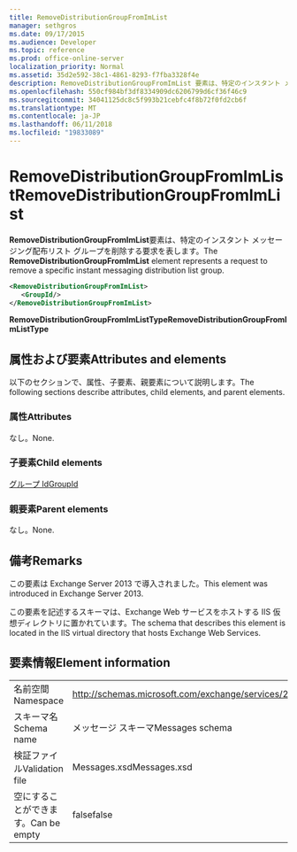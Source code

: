 ```yaml
---
title: RemoveDistributionGroupFromImList
manager: sethgros
ms.date: 09/17/2015
ms.audience: Developer
ms.topic: reference
ms.prod: office-online-server
localization_priority: Normal
ms.assetid: 35d2e592-38c1-4861-8293-f7fba3328f4e
description: RemoveDistributionGroupFromImList 要素は、特定のインスタント メッセージング配布リスト グループを削除する要求を表します。
ms.openlocfilehash: 550cf984bf3df8334909dc6206799d6cf36f46c9
ms.sourcegitcommit: 34041125dc8c5f993b21cebfc4f8b72f0fd2cb6f
ms.translationtype: MT
ms.contentlocale: ja-JP
ms.lasthandoff: 06/11/2018
ms.locfileid: "19833089"
---
```

# <a name="removedistributiongroupfromimlist"></a><span data-ttu-id="2c0f5-103">RemoveDistributionGroupFromImList</span><span class="sxs-lookup"><span data-stu-id="2c0f5-103">RemoveDistributionGroupFromImList</span></span>

<span data-ttu-id="2c0f5-104">**RemoveDistributionGroupFromImList**要素は、特定のインスタント メッセージング配布リスト グループを削除する要求を表します。</span><span class="sxs-lookup"><span data-stu-id="2c0f5-104">The **RemoveDistributionGroupFromImList** element represents a request to remove a specific instant messaging distribution list group.</span></span> 
  
```XML
<RemoveDistributionGroupFromImList>
   <GroupId/>
</RemoveDistributionGroupFromImList>
```

 <span data-ttu-id="2c0f5-105">**RemoveDistributionGroupFromImListType**</span><span class="sxs-lookup"><span data-stu-id="2c0f5-105">**RemoveDistributionGroupFromImListType**</span></span>
## <a name="attributes-and-elements"></a><span data-ttu-id="2c0f5-106">属性および要素</span><span class="sxs-lookup"><span data-stu-id="2c0f5-106">Attributes and elements</span></span>

<span data-ttu-id="2c0f5-107">以下のセクションで、属性、子要素、親要素について説明します。</span><span class="sxs-lookup"><span data-stu-id="2c0f5-107">The following sections describe attributes, child elements, and parent elements.</span></span>
  
### <a name="attributes"></a><span data-ttu-id="2c0f5-108">属性</span><span class="sxs-lookup"><span data-stu-id="2c0f5-108">Attributes</span></span>

<span data-ttu-id="2c0f5-109">なし。</span><span class="sxs-lookup"><span data-stu-id="2c0f5-109">None.</span></span>
  
### <a name="child-elements"></a><span data-ttu-id="2c0f5-110">子要素</span><span class="sxs-lookup"><span data-stu-id="2c0f5-110">Child elements</span></span>

[<span data-ttu-id="2c0f5-111">グループ Id</span><span class="sxs-lookup"><span data-stu-id="2c0f5-111">GroupId</span></span>](groupid.md)
  
### <a name="parent-elements"></a><span data-ttu-id="2c0f5-112">親要素</span><span class="sxs-lookup"><span data-stu-id="2c0f5-112">Parent elements</span></span>

<span data-ttu-id="2c0f5-113">なし。</span><span class="sxs-lookup"><span data-stu-id="2c0f5-113">None.</span></span>
  
## <a name="remarks"></a><span data-ttu-id="2c0f5-114">備考</span><span class="sxs-lookup"><span data-stu-id="2c0f5-114">Remarks</span></span>

<span data-ttu-id="2c0f5-115">この要素は Exchange Server 2013 で導入されました。</span><span class="sxs-lookup"><span data-stu-id="2c0f5-115">This element was introduced in Exchange Server 2013.</span></span>
  
<span data-ttu-id="2c0f5-116">この要素を記述するスキーマは、Exchange Web サービスをホストする IIS 仮想ディレクトリに置かれています。</span><span class="sxs-lookup"><span data-stu-id="2c0f5-116">The schema that describes this element is located in the IIS virtual directory that hosts Exchange Web Services.</span></span>
  
## <a name="element-information"></a><span data-ttu-id="2c0f5-117">要素情報</span><span class="sxs-lookup"><span data-stu-id="2c0f5-117">Element information</span></span>

|||
|:-----|:-----|
|<span data-ttu-id="2c0f5-118">名前空間</span><span class="sxs-lookup"><span data-stu-id="2c0f5-118">Namespace</span></span>  <br/> |http://schemas.microsoft.com/exchange/services/2006/messages  <br/> |
|<span data-ttu-id="2c0f5-119">スキーマ名</span><span class="sxs-lookup"><span data-stu-id="2c0f5-119">Schema name</span></span>  <br/> |<span data-ttu-id="2c0f5-120">メッセージ スキーマ</span><span class="sxs-lookup"><span data-stu-id="2c0f5-120">Messages schema</span></span>  <br/> |
|<span data-ttu-id="2c0f5-121">検証ファイル</span><span class="sxs-lookup"><span data-stu-id="2c0f5-121">Validation file</span></span>  <br/> |<span data-ttu-id="2c0f5-122">Messages.xsd</span><span class="sxs-lookup"><span data-stu-id="2c0f5-122">Messages.xsd</span></span>  <br/> |
|<span data-ttu-id="2c0f5-123">空にすることができます。</span><span class="sxs-lookup"><span data-stu-id="2c0f5-123">Can be empty</span></span>  <br/> |<span data-ttu-id="2c0f5-124">false</span><span class="sxs-lookup"><span data-stu-id="2c0f5-124">false</span></span>  <br/> |
   

